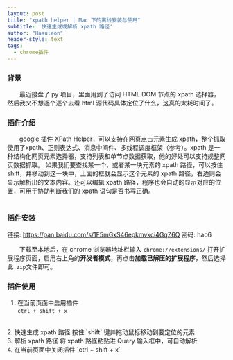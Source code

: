 ```yaml
---
layout: post
title: "xpath helper | Mac 下的离线安装与使用"
subtitle: '快速生成或解析 xpath 路径'
author: "Haauleon"
header-style: text
tags:
  - chrome插件
---  
```



### 背景
&emsp;&emsp;最近接盘了 py 项目，里面用到了访问 HTML DOM 节点的 xpath 选择器，然后我又不想逐个逐个去看 html 源代码具体定位了什么，这真的太耗时间了。 
<br>    

### 插件介绍  
&emsp;&emsp;google 插件 XPath Helper，可以支持在网页点击元素生成 xpath，整个抓取使用了xpath、正则表达式、消息中间件、多线程调度框架（参考）。xpath 是一种结构化网页元素选择器，支持列表和单节点数据获取，他的好处可以支持规整网页数据抓取。
如果我们要查找某一个、或者某一块元素的 xpath 路径，可以按住 shift，并移动到这一块中，上面的框就会显示这个元素的 xpath 路径，右边则会显示解析出的文本内容。还可以编辑 xpath 路径，程序也会自动的显示对应的位置，可用于协助判断我们的 xpath 语句是否书写正确。     
<br>

### 插件安装     
链接: https://pan.baidu.com/s/1F5mGxS46epkmvkci4GqZ6Q  密码: hao6        

&emsp;&emsp;下载至本地后，在 chrome 浏览器地址栏输入 `chrome://extensions/` 打开扩展程序页面，启用右上角的**开发者模式**，再点击**加载已解压的扩展程序**，然后选择此`.zip`文件即可。
<br>


### 插件使用
1. 在当前页面中启用插件   
`ctrl + shift + x`      
<br>
2. 快速生成 xpath 路径     
按住 `shift` 键并拖动鼠标移动到要定位的元素     
<br>
3. 解析 xpath 路径    
将 xpath 路径粘贴进 Query 输入框中，可自动解析      
<br>
4. 在当前页面中关闭插件   
`ctrl + shift + x`